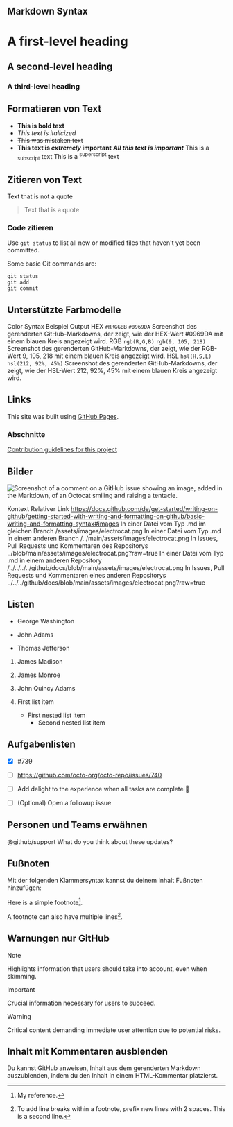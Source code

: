 ## Markdown Syntax

# A first-level heading
## A second-level heading
### A third-level heading

## Formatieren von Text
- **This is bold text**
- _This text is italicized_
- ~~This was mistaken text~~
- **This text is _extremely_ important**
***All this text is important***
This is a <sub>subscript</sub> text
This is a <sup>superscript</sup> text

## Zitieren von Text
Text that is not a quote

> Text that is a quote

### Code zitieren
Use `git status` to list all new or modified files that haven't yet been committed.

Some basic Git commands are:
```
git status
git add
git commit
```

## Unterstützte Farbmodelle
Color	Syntax	Beispiel	Output
HEX	`#RRGGBB`	`#0969DA`	Screenshot des gerenderten GitHub-Markdowns, der zeigt, wie der HEX-Wert #0969DA mit einem blauen Kreis angezeigt wird.
RGB	`rgb(R,G,B)`	`rgb(9, 105, 218)`	Screenshot des gerenderten GitHub-Markdowns, der zeigt, wie der RGB-Wert 9, 105, 218 mit einem blauen Kreis angezeigt wird.
HSL	`hsl(H,S,L)`	`hsl(212, 92%, 45%)`	Screenshot des gerenderten GitHub-Markdowns, der zeigt, wie der HSL-Wert 212, 92%, 45% mit einem blauen Kreis angezeigt wird.


## Links
This site was built using [GitHub Pages](https://pages.github.com/).

### Abschnitte
[Contribution guidelines for this project](docs/CONTRIBUTING.md)

## Bilder
![Screenshot of a comment on a GitHub issue showing an image, added in the Markdown, of an Octocat smiling and raising a tentacle.](https://myoctocat.com/assets/images/base-octocat.svg)



Kontext	Relativer Link
https://docs.github.com/de/get-started/writing-on-github/getting-started-with-writing-and-formatting-on-github/basic-writing-and-formatting-syntax#images
In einer Datei vom Typ .md im gleichen Branch	/assets/images/electrocat.png
In einer Datei vom Typ .md in einem anderen Branch	/../main/assets/images/electrocat.png
In Issues, Pull Requests und Kommentaren des Repositorys	../blob/main/assets/images/electrocat.png?raw=true
In einer Datei vom Typ .md in einem anderen Repository	/../../../../github/docs/blob/main/assets/images/electrocat.png
In Issues, Pull Requests und Kommentaren eines anderen Repositorys	../../../github/docs/blob/main/assets/images/electrocat.png?raw=true


## Listen
- George Washington
* John Adams
+ Thomas Jefferson

1. James Madison
1. James Monroe
1. John Quincy Adams

1. First list item
   - First nested list item
     - Second nested list item


## Aufgabenlisten
- [x] #739
- [ ] https://github.com/octo-org/octo-repo/issues/740
- [ ] Add delight to the experience when all tasks are complete :tada:

- [ ] \(Optional) Open a followup issue


## Personen und Teams erwähnen
@github/support What do you think about these updates?


## Fußnoten
Mit der folgenden Klammersyntax kannst du deinem Inhalt Fußnoten hinzufügen:

Here is a simple footnote[^1].

A footnote can also have multiple lines[^2].

[^1]: My reference.
[^2]: To add line breaks within a footnote, prefix new lines with 2 spaces.
  This is a second line.


## Warnungen nur GitHub

> [!NOTE]
> Highlights information that users should take into account, even when skimming.

> [!IMPORTANT]
> Crucial information necessary for users to succeed.

> [!WARNING]
> Critical content demanding immediate user attention due to potential risks.


## Inhalt mit Kommentaren ausblenden
Du kannst GitHub anweisen, Inhalt aus dem gerenderten Markdown auszublenden, indem du den Inhalt in einem HTML-Kommentar platzierst.

<!-- This content will not appear in the rendered Markdown -->

